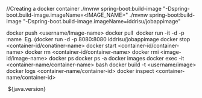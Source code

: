 //Creating a docker container
./mvnw spring-boot:build-image "-Dspring-boot.build-image.imageName=<IMAGE_NAME>"
./mvnw spring-boot:build-image "-Dspring-boot.build-image.imageName=iddrisu/jobappimage"

docker push <username/Image-name>
docker pull <IMAGE>
docker run -it -d -p <host-port>:<container-port>name <NAME> <IMAGE> Eg. (docker run -d -p 8080:8080 iddrisu/jobappimage
docker stop <container-id/conatiner-name>
docker start <container-id/container-name>
docker rm <container-id/container-name>
docker rmi <image-id/image-name>
docker ps
docker ps -a
docker images
docker exec -it <container-name/container-name> bash
docker build -t <username/image>
docker logs <container-name/container-id>
docker inspect <container-name/container-id>

<!-- Make sure `mvn spring-boot:build-image` uses the Java version defined in this project -->
</configuration>					
    <image>
        <env>
            <BP_JVM_VERSION>${java.version}</BP_JVM_VERSION>
        </env>
    </image>
</configuration>